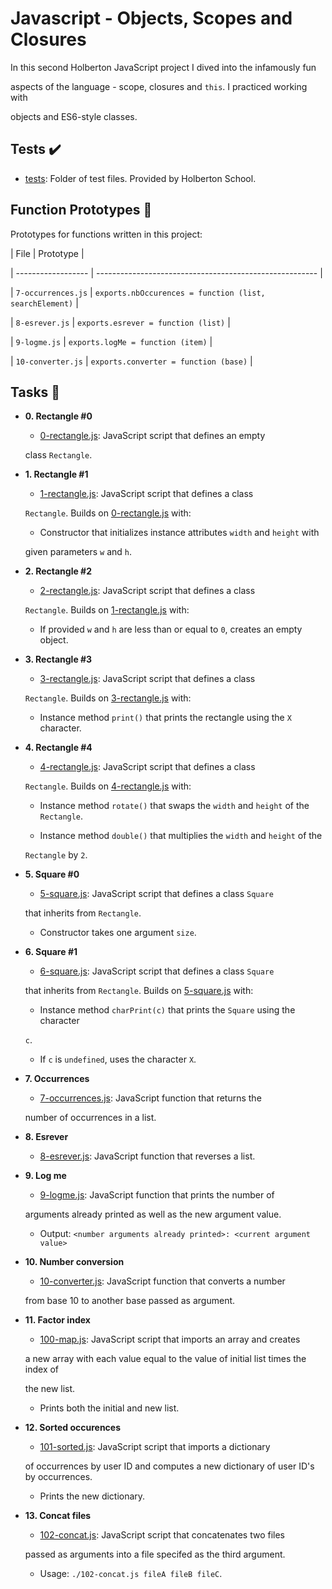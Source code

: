 # Javascript - Objects, Scopes and Closures

In this second Holberton JavaScript project I dived into the infamously fun

aspects of the language - scope, closures and `this`. I practiced working with

objects and ES6-style classes.

## Tests :heavy_check_mark:

* [tests](./tests): Folder of test files. Provided by Holberton School.

## Function Prototypes :floppy_disk:

Prototypes for functions written in this project:

| File               | Prototype                                               |

| ------------------ | ------------------------------------------------------- |

| `7-occurrences.js` | `exports.nbOccurences = function (list, searchElement)` |

| `8-esrever.js`     | `exports.esrever = function (list)`                     |

| `9-logme.js`       | `exports.logMe = function (item)`                       |

| `10-converter.js`  | `exports.converter = function (base)`                   |

## Tasks :page_with_curl:

* **0. Rectangle #0**

  * [0-rectangle.js](./0-rectangle.js): JavaScript script that defines an empty

  class `Rectangle`.

* **1. Rectangle #1**

  * [1-rectangle.js](./1-rectangle.js): JavaScript script that defines a class

  `Rectangle`. Builds on [0-rectangle.js](./0-rectangle.js) with:

    * Constructor that initializes instance attributes `width` and `height` with

    given parameters `w` and `h`.

* **2. Rectangle #2**

  * [2-rectangle.js](./2-rectangle.js): JavaScript script that defines a class

  `Rectangle`. Builds on [1-rectangle.js](./1-rectangle.js) with:

    * If provided `w` and `h` are less than or equal to `0`, creates an empty object.

* **3. Rectangle #3**

  * [3-rectangle.js](./3-rectangle.js): JavaScript script that defines a class

  `Rectangle`. Builds on [3-rectangle.js](./3-rectangle.js) with:

    * Instance method `print()` that prints the rectangle using the `X` character.

* **4. Rectangle #4**

  * [4-rectangle.js](./4-rectangle.js): JavaScript script that defines a class

  `Rectangle`. Builds on [4-rectangle.js](./4-rectangle.js) with:

    * Instance method `rotate()` that swaps the `width` and `height` of the `Rectangle`.

    * Instance method `double()` that multiplies the `width` and `height` of the

    `Rectangle` by `2`.

* **5. Square #0**

  * [5-square.js](./5-square.js): JavaScript script that defines a class `Square`

  that inherits from `Rectangle`.

    * Constructor takes one argument `size`.

* **6. Square #1**

  * [6-square.js](./6-square.js): JavaScript script that defines a class `Square`

  that inherits from `Rectangle`. Builds on [5-square.js](./5-square.js) with:

    * Instance method `charPrint(c)` that prints the `Square` using the character

    `c`.

    * If `c` is `undefined`, uses the character `X`.

* **7. Occurrences**

  * [7-occurrences.js](./7-occurrences.js): JavaScript function that returns the

  number of occurrences in a list.

* **8. Esrever**

  * [8-esrever.js](./8-esrever.js): JavaScript function that reverses a list.

* **9. Log me**

  * [9-logme.js](./9-logme.js): JavaScript function that prints the number of

  arguments already printed as well as the new argument value.

  * Output: `<number arguments already printed>: <current argument value>`

* **10. Number conversion**

  * [10-converter.js](./10-converter.js): JavaScript function that converts a number

  from base 10 to another base passed as argument.

* **11. Factor index**

  * [100-map.js](./100-map.js): JavaScript script that imports an array and creates

  a new array with each value equal to the value of initial list times the index of

  the new list.

  * Prints both the initial and new list.

* **12. Sorted occurences**

  * [101-sorted.js](./101-sorted.js): JavaScript script that imports a dictionary

  of occurrences by user ID and computes a new dictionary of user ID's by occurrences.

  * Prints the new dictionary.

* **13. Concat files**

  * [102-concat.js](./102-concat.js): JavaScript script that concatenates two files

  passed as arguments into a file specifed as the third argument.

  * Usage: `./102-concat.js fileA fileB fileC`.
